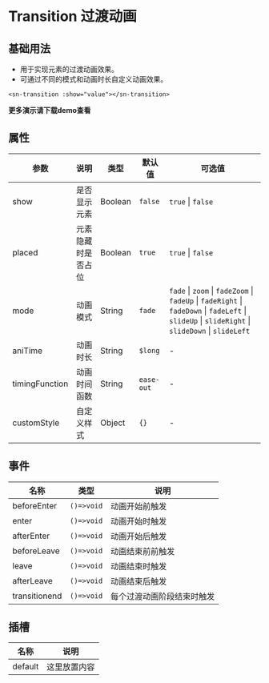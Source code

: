 # Transition 过渡动画
## 基础用法
- 用于实现元素的过渡动画效果。
- 可通过不同的模式和动画时长自定义动画效果。
```vue
<sn-transition :show="value"></sn-transition>
```
**更多演示请下载demo查看**
## 属性
| 参数           | 说明                   | 类型    | 默认值     | 可选值                                                       |
| -------------- | ---------------------- | ------- | ---------- | ------------------------------------------------------------ |
| show           | 是否显示元素           | Boolean | `false`    | `true` \| `false`                                            |
| placed         | 元素隐藏时是否占位     | Boolean | `true`     | `true` \| `false`                                            |
| mode           | 动画模式               | String  | `fade`     | `fade` \| `zoom` \| `fadeZoom` \| `fadeUp` \| `fadeRight` \| `fadeDown` \| `fadeLeft` \| `slideUp` \| `slideRight` \| `slideDown` \| `slideLeft` |
| aniTime         | 动画时长 | String  | `$long`    | -                                                            |
| timingFunction | 动画时间函数           | String  | `ease-out` | -                                                            |
| customStyle    | 自定义样式             | Object  | `{}`       | -                                                            |
## 事件
| 名称          | 类型       | 说明                       |
| ------------- | ---------- | -------------------------- |
| beforeEnter   | `()=>void` | 动画开始前触发             |
| enter         | `()=>void` | 动画开始时触发             |
| afterEnter    | `()=>void` | 动画开始后触发             |
| beforeLeave   | `()=>void` | 动画结束前前触发           |
| leave         | `()=>void` | 动画结束时触发             |
| afterLeave    | `()=>void` | 动画结束后触发             |
| transitionend | `()=>void` | 每个过渡动画阶段结束时触发 |

## 插槽

| 名称    | 说明         |
| ------- | ------------ |
| default | 这里放置内容 |

<DemoPhone name="sn-transition" />